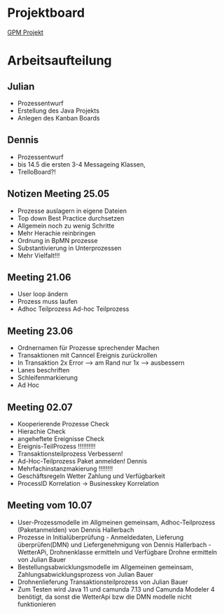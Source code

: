 # Projektboard
[GPM Projekt](https://github.com/DennisHallerbach/GPM2020/projects/2)

# Arbeitsaufteilung

## Julian
- Prozessentwurf
- Erstellung des Java Projekts
- Anlegen des Kanban Boards

## Dennis
- Prozessentwurf 
- bis 14.5 die ersten 3-4 Messageing Klassen, 
- TrelloBoard?!


## Notizen Meeting 25.05
- Prozesse auslagern in eigene Dateien
- Top down Best Practice durchsetzen
- Allgemein noch zu wenig Schritte
- Mehr Herachie reinbringen
- Ordnung in BpMN prozesse
- Substantivierung in Unterprozessen
- Mehr Vielfalt!!!

## Meeting 21.06
- User loop ändern
- Prozess muss laufen
- Adhoc Teilprozess Ad-hoc Teilprozess

## Meeting 23.06
- Ordnernamen für Prozesse sprechender Machen
- Transaktionen mit Canncel Ereignis zurückrollen
- In Transaktion 2x Error --> am Rand nur 1x --> ausbessern
- Lanes beschriften
- Schleifenmarkierung
- Ad Hoc

## Meeting 02.07
- Kooperierende Prozesse Check
- Hierachie Check
- angeheftete Ereignisse Check  
- Ereignis-TeilProzess !!!!!!!!!!
- Transaktionsteilprozess Verbessern!
- Ad-Hoc-Teilprozess Paket anmelden! Dennis
- Mehrfachinstanzmakierung !!!!!!!!
- Geschäftsregeln Wetter Zahlung und Verfügbarkeit
- ProcessID Korrelation -> Businesskey Korrelation

## Meeting vom 10.07

- User-Prozessmodelle im Allgmeinen gemeinsam, Adhoc-Teilprozess (Paketanmelden) von Dennis Hallerbach
- Prozesse in Initialüberprüfung - Anmeldedaten, Lieferung überprüfen(DMN) und Liefergenehmigung von Dennis Hallerbach
                                 - WetterAPi, Drohnenklasse ermitteln und Verfügbare Drohne ermitteln von Julian Bauer
- Bestellungsabwicklungsmodelle im Allgemeinen gemeinsam, Zahlungsabwicklungsprozess von Julian Bauer
- Drohnenlieferung Transaktionsteilprozess von Julian Bauer
- Zum Testen wird Java 11 und camunda 7.13 und Camunda Modeler 4 benötigt, da sonst die WetterApi bzw die DMN modelle nicht funktionieren

